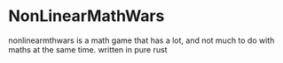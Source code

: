 # NonLinearMathWars
nonlinearmthwars is a math game that has a lot, and not much to do with maths at the same time. written in pure rust
